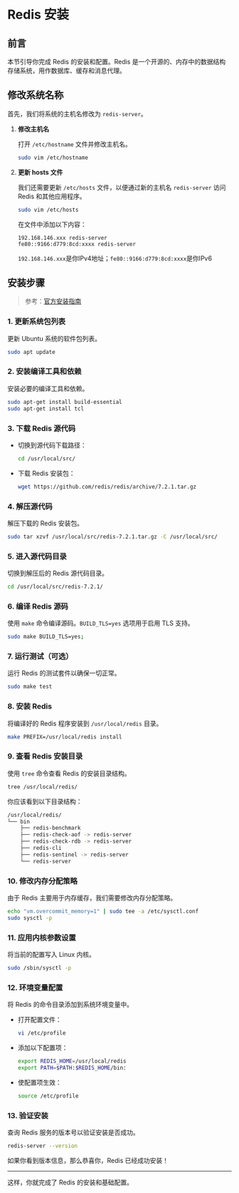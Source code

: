 # Redis 安装

## 前言

本节引导你完成 Redis 的安装和配置。Redis 是一个开源的、内存中的数据结构存储系统，用作数据库、缓存和消息代理。

## 修改系统名称

首先，我们将系统的主机名修改为 `redis-server`。

1. **修改主机名**

    打开 `/etc/hostname` 文件并修改主机名。

    ```bash
    sudo vim /etc/hostname
    ```

2. **更新 hosts 文件**

    我们还需要更新 `/etc/hosts` 文件，以便通过新的主机名 `redis-server` 访问 Redis 和其他应用程序。

    ```bash
    sudo vim /etc/hosts
    ```

    在文件中添加以下内容：

    ```properties
    192.168.146.xxx redis-server
    fe80::9166:d779:8cd:xxxx redis-server
    ```
    
    `192.168.146.xxx`是你IPv4地址；`fe80::9166:d779:8cd:xxxx`是你IPv6

## 安装步骤

> 参考：[官方安装指南](https://redis.io/docs/getting-started/installation/install-redis-from-source/)

### 1. 更新系统包列表

更新 Ubuntu 系统的软件包列表。

```bash
sudo apt update
```

### 2. 安装编译工具和依赖

安装必要的编译工具和依赖。

```bash
sudo apt-get install build-essential
sudo apt-get install tcl
```

### 3. 下载 Redis 源代码

- 切换到源代码下载路径：

    ```bash
    cd /usr/local/src/
    ```

- 下载 Redis 安装包：

    ```bash
    wget https://github.com/redis/redis/archive/7.2.1.tar.gz
    ```

### 4. 解压源代码

解压下载的 Redis 安装包。

```bash
sudo tar xzvf /usr/local/src/redis-7.2.1.tar.gz -C /usr/local/src/
```

### 5. 进入源代码目录

切换到解压后的 Redis 源代码目录。

```bash
cd /usr/local/src/redis-7.2.1/
```

### 6. 编译 Redis 源码

使用 `make` 命令编译源码。`BUILD_TLS=yes` 选项用于启用 TLS 支持。

```bash
sudo make BUILD_TLS=yes;
```

### 7. 运行测试（可选）

运行 Redis 的测试套件以确保一切正常。

```bash
sudo make test
```

### 8. 安装 Redis

将编译好的 Redis 程序安装到 `/usr/local/redis` 目录。

```bash
make PREFIX=/usr/local/redis install
```

### 9. 查看 Redis 安装目录

使用 `tree` 命令查看 Redis 的安装目录结构。

```bash
tree /usr/local/redis/
```

你应该看到以下目录结构：

```bash
/usr/local/redis/
└── bin
    ├── redis-benchmark
    ├── redis-check-aof -> redis-server
    ├── redis-check-rdb -> redis-server
    ├── redis-cli
    ├── redis-sentinel -> redis-server
    └── redis-server
```

### 10. 修改内存分配策略

由于 Redis 主要用于内存缓存，我们需要修改内存分配策略。

```bash
echo "vm.overcommit_memory=1" | sudo tee -a /etc/sysctl.conf
sudo sysctl -p
```

### 11. 应用内核参数设置

将当前的配置写入 Linux 内核。

```bash
sudo /sbin/sysctl -p
```

### 12. 环境变量配置

将 Redis 的命令目录添加到系统环境变量中。

- 打开配置文件：

    ```bash
    vi /etc/profile
    ```

- 添加以下配置项：

    ```bash
    export REDIS_HOME=/usr/local/redis
    export PATH=$PATH:$REDIS_HOME/bin:
    ```

- 使配置项生效：

    ```bash
    source /etc/profile
    ```

### 13. 验证安装

查询 Redis 服务的版本号以验证安装是否成功。

```bash
redis-server --version
```

如果你看到版本信息，那么恭喜你，Redis 已经成功安装！

---

这样，你就完成了 Redis 的安装和基础配置。

